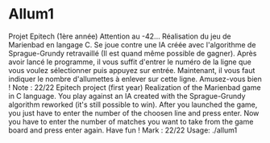 # Allum1
Projet Epitech (1ère année)
Attention au -42...
Réalisation du jeu de Marienbad en langage C. Se joue contre une IA créée avec l'algorithme de Sprague-Grundy retravaillé (Il est quand même possible de gagner). Après avoir lancé le programme, il vous suffit d'entrer le numéro de la ligne que vous voulez sélectionner puis appuyez sur entrée. Maintenant, il vous faut indiquer le nombre d'allumettes à enlever sur cette ligne. Amusez-vous bien !
Note : 22/22
Epitech project (first year)
Realization of the Marienbad game in C language. You play against an IA created with the Sprague-Grundy algorithm reworked (it's still possible to win). After you launched the game, you just have to enter the number of the choosen line and press enter. Now you have to enter the number of matches you want to take from the game board and press enter again. Have fun !
Mark : 22/22
Usage: ./allum1
